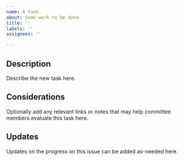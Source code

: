 ```yaml
---
name: A task
about: Some work to be done
title: ''
labels: ''
assignees: ''

---
```


## Description
Describe the new task here.

## Considerations
Optionally add any relevant links or notes that may help committee members evaluate this task here.

## Updates
Updates on the progress on this issue can be added as-needed here.

